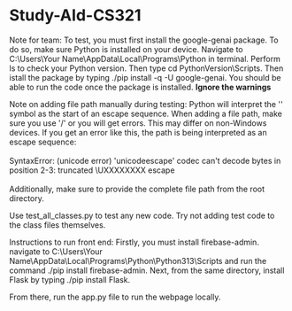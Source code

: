 # Study-AId-CS321

Note for team: To test, you must first install the google-genai package. To do so, make sure Python is installed on your device. Navigate to C:\Users\Your Name\AppData\Local\Programs\Python in terminal. Perform ls to check your Python version. Then type cd PythonVersion\Scripts. Then istall the package by typing ./pip install -q -U google-genai. You should be able to run the code once the package is installed. **Ignore the warnings**

Note on adding file path manually during testing: Python will interpret the '\' symbol as the start of an escape sequence. When adding a file path, make sure you use '/' or you will get errors. This may differ on non-Windows devices. If you get an error like this, the path is being interpreted as an escape sequence:\
\
     SyntaxError: (unicode error) 'unicodeescape' codec can't decode bytes in position 2-3: truncated \UXXXXXXXX escape\
     \
Additionally, make sure to provide the complete file path from the root directory. 


Use test_all_classes.py to test any new code. Try not adding test code to the class files themselves.



Instructions to run front end:
Firstly, you must install firebase-admin. navigate to C:\Users\Your Name\AppData\Local\Programs\Python\Python313\Scripts and run the command ./pip install firebase-admin.
Next, from the same directory, install Flask by typing ./pip install Flask.

From there, run the app.py file to run the webpage locally.
